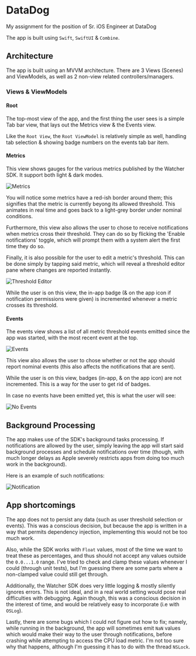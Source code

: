 # DataDog

My assignment for the position of Sr. iOS Engineer at DataDog

The app is built using `Swift`, `SwiftUI` & `Combine`.

## Architecture

The app is built using an MVVM architecture. There are 3 Views (Scenes) and ViewModels, as well as 2 non-view related controllers/managers.

### Views & ViewModels

#### Root

The top-most view of the app, and the first thing the user sees is a simple Tab bar view, that lays out the Metrics view & the Events view.

Like the `Root View`, the `Root ViewModel` is relatively simple as well, handling tab selection & showing badge numbers on the events tab bar item.

#### Metrics

This view shows gauges for the various metrics published by the Watcher SDK.
It support both light & dark modes.

![Metrics](Resources/Metrics.png)

You will notice some metrics have a red-ish border around them; this signifies that the metric is currently beyong its allowed threshold. This animates in real time and goes back to a light-grey border under nominal conditions.

Furthermore, this view also allows the user to chose to receive notifications when metrics cross their threshold. They can do so by flicking the 'Enable notifications' toggle, which will prompt them with a system alert the first time they do so.

Finally, it is also possible for the user to edit a metric's threshold. This can be done simply by tapping said metric, which will reveal a threshold editor pane where changes are reported instantly.

![Threshold Editor](Resources/ThresholdEditor.png)

While the user is on this view, the in-app badge (& on the app icon if notification permissions were given) is incremented whenever a metric crosses its threshold.

#### Events

The events view shows a list of all metric threshold events emitted since the app was started, with the most recent event at the top.

![Events](Resources/Events.png)

This view also allows the user to chose whether or not the app should report nominal events (this also affects the notifications that are sent).

While the user is on this view, badges (in-app, & on the app icon) are not incremented. This is a way for the user to get rid of badges.

In case no events have been emitted yet, this is what the user will see:

![No Events](Resources/NoEventsYet.png)

## Background Processing

The app makes use of the SDK's background tasks processing. If notifications are allowed by the user, simply leaving the app will start said background processes and schedule notifications over time (though, with much longer delays as Apple severely restricts apps from doing too much work in the background).

Here is an example of such notifications:

![Notification](Resources/Notification.png)

## App shortcomings

The app does not to persist any data (such as user threshold selection or events). This was a conscious decision, but because the app is written in a way that permits dependency injection, implementing this would not be too much work.

Also, while the SDK works with `Float` values, most of the time we want to treat these as percentages, and thus should not accept any values outside the `0.0...1.0` range. I've tried to check and clamp these values whenever I could (through unit tests), but I'm guessing there are some parts where a non-clamped value could still get through.

Additionally, the Watcher SDK does very little logging & mostly silently ignores errors. This is not ideal, and in a real world setting would pose real difficulties with debugging. Again though, this was a conscious decision in the interest of time, and would be relatively easy to incorporate (i.e with `OSLog`).

Lastly, there are some bugs which I could not figure out how to fix; namely, while running in the background, the app will sometimes emit `NaN` values which would make their way to the user through notifications, before crashing while attempting to access the CPU load metric. I'm not too sure why that happens, although I'm guessing it has to do with the thread `NSLock`.
